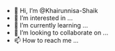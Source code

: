 - 👋 Hi, I’m @Khairunnisa-Shaik
- 👀 I’m interested in ...
- 🌱 I’m currently learning ...
- 💞️ I’m looking to collaborate on ...
- 📫 How to reach me ...

<!---
Khairunnisa-Shaik/Khairunnisa-Shaik is a ✨ special ✨ repository because its `README.md` (this file) appears on your GitHub profile.
You can click the Preview link to take a look at your changes.
--->
